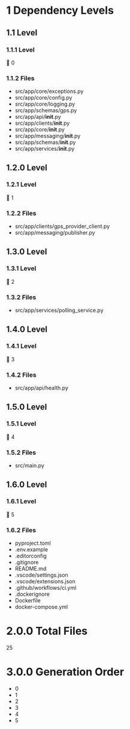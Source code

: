# 1 Dependency Levels

## 1.1 Level

### 1.1.1 Level

🔹 0

### 1.1.2 Files

- src/app/core/exceptions.py
- src/app/core/config.py
- src/app/core/logging.py
- src/app/schemas/gps.py
- src/app/api/__init__.py
- src/app/clients/__init__.py
- src/app/core/__init__.py
- src/app/messaging/__init__.py
- src/app/schemas/__init__.py
- src/app/services/__init__.py

## 1.2.0 Level

### 1.2.1 Level

🔹 1

### 1.2.2 Files

- src/app/clients/gps_provider_client.py
- src/app/messaging/publisher.py

## 1.3.0 Level

### 1.3.1 Level

🔹 2

### 1.3.2 Files

- src/app/services/polling_service.py

## 1.4.0 Level

### 1.4.1 Level

🔹 3

### 1.4.2 Files

- src/app/api/health.py

## 1.5.0 Level

### 1.5.1 Level

🔹 4

### 1.5.2 Files

- src/main.py

## 1.6.0 Level

### 1.6.1 Level

🔹 5

### 1.6.2 Files

- pyproject.toml
- .env.example
- .editorconfig
- .gitignore
- README.md
- .vscode/settings.json
- .vscode/extensions.json
- .github/workflows/ci.yml
- .dockerignore
- Dockerfile
- docker-compose.yml

# 2.0.0 Total Files

25

# 3.0.0 Generation Order

- 0
- 1
- 2
- 3
- 4
- 5

